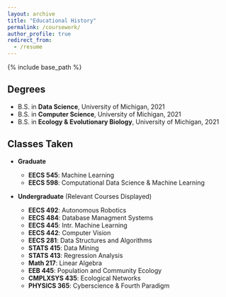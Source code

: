 ```yaml
---
layout: archive
title: "Educational History"
permalink: /coursework/
author_profile: true
redirect_from:
  - /resume
---
```


{% include base_path %}

Degrees
------
* B.S. in **Data Science**, University of Michigan, 2021
* B.S. in **Computer Science**, University of Michigan, 2021
* B.S. in **Ecology & Evolutionary Biology**, University of Michigan, 2021

Classes Taken
------
* **Graduate**
  * **EECS 545**: Machine Learning
  * **EECS 598**: Computational Data Science & Machine Learning

* **Undergraduate** (Relevant Courses Displayed)
  * **EECS 492**: Autonomous Robotics
  * **EECS 484**: Database Managment Systems
  * **EECS 445**: Intr. Machine Learning 
  * **EECS 442**: Computer Vision
  * **EECS 281**: Data Structures and Algorithms
  * **STATS 415**: Data Mining
  * **STATS 413**: Regression Analysis
  * **Math 217**: Linear Algebra
  * **EEB 445**: Population and Community Ecology
  * **CMPLXSYS 435**: Ecological Networks
  * **PHYSICS 365**: Cyberscience & Fourth Paradigm
